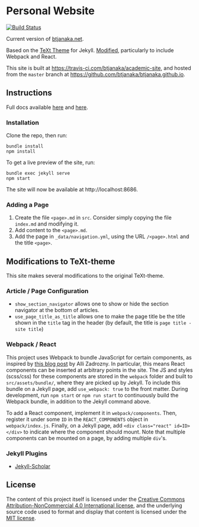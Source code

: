 # Personal Website

[![Build Status](https://travis-ci.com/btjanaka/academic-site.svg?branch=master)](https://travis-ci.com/btjanaka/academic-site)

Current version of [btjanaka.net](https://btjanaka.net).

Based on the [TeXt Theme](https://tianqi.name/jekyll-TeXt-theme/test/) for
Jekyll. [Modified](#modifications-to-text-theme), particularly to include
Webpack and React.

This site is built at https://travis-ci.com/btjanaka/academic-site, and hosted
from the `master` branch at https://github.com/btjanaka/btjanaka.github.io.

## Instructions

Full docs available
[here](https://tianqi.name/jekyll-TeXt-theme/docs/en/quick-start) and
[here](https://jekyllrb.com).

### Installation

Clone the repo, then run:

```
bundle install
npm install
```

To get a live preview of the site, run:

```
bundle exec jekyll serve
npm start
```

The site will now be available at http://localhost:8686.

### Adding a Page

1. Create the file `<page>.md` in `src`. Consider simply copying the file
   `index.md` and modifying it.
1. Add content to the `<page>.md`.
1. Add the page in `_data/navigation.yml`, using the URL `/<page>.html` and the
   title `<page>`.

## Modifications to TeXt-theme

This site makes several modifications to the original TeXt-theme.

### Article / Page Configuration

- `show_section_navigator` allows one to show or hide the section navigator at
  the bottom of articles.
- `use_page_title_as_title` allows one to make the page title be the title shown
  in the `title` tag in the header (by default, the title is
  `page title - site title`)

### Webpack / React

This project uses Webpack to bundle JavaScript for certain components, as
inspired by
[this blog post](https://allizad.com/2016/05/02/using-webpack-with-jekyll/) by
Alli Zadrozny. In particular, this means React components can be inserted at
arbitrary points in the site. The JS and styles (scss/css) for these components
are stored in the `webpack` folder and built to `src/assets/bundle/`, where they
are picked up by Jekyll. To include this bundle on a Jekyll page, add
`use_webpack: true` to the front matter. During development, run `npm start` or
`npm run start` to continuously build the Webpack bundle, in addition to the
Jekyll command above.

To add a React component, implement it in `webpack/components`. Then, register
it under some `ID` in the `REACT_COMPONENTS` object in `webpack/index.js`.
Finally, on a Jekyll page, add `<div class="react" id=ID></div>` to indicate
where the component should mount. Note that multiple components can be mounted
on a page, by adding multiple `div`'s.

### Jekyll Plugins

- [Jekyll-Scholar](https://github.com/inukshuk/jekyll-scholar)

## License

The content of this project itself is licensed under the
[Creative Commons Attribution-NonCommercial 4.0 International license](https://creativecommons.org/licenses/by-nc/4.0/),
and the underlying source code used to format and display that content is
licensed under the [MIT license](https://en.wikipedia.org/wiki/MIT_License).
